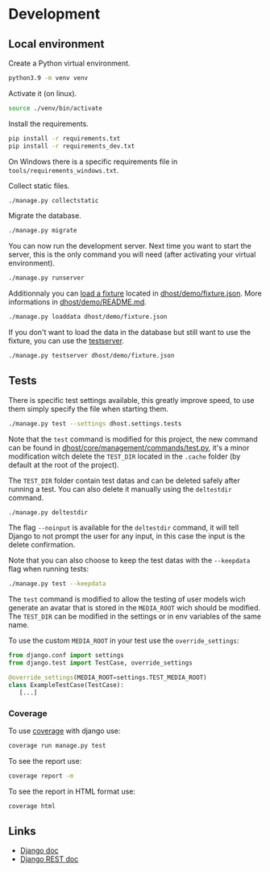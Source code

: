 # Development

## Local environment

Create a Python virtual environment.

```bash
python3.9 -m venv venv
```

Activate it (on linux).

```bash
source ./venv/bin/activate
```

Install the requirements.

```bash
pip install -r requirements.txt
pip install -r requirements_dev.txt
```

On Windows there is a specific requirements file in `tools/requirements_windows.txt`.

Collect static files.

```bash
./manage.py collectstatic
```

Migrate the database.

```bash
./manage.py migrate
```

You can now run the development server. Next time you want to start the server, this is the only command you will need (after activating your virtual environment).

```bash
./manage.py runserver
```

Additionnaly you can [load a fixture](https://docs.djangoproject.com/en/dev/ref/django-admin/#loaddata) located in [dhost/demo/fixture.json](./../dhost/demo/fixture.json). More informations in [dhost/demo/README.md](./../dhost/demo/README.md).

```bash
./manage.py loaddata dhost/demo/fixture.json
```

If you don't want to load the data in the database but still want to use the fixture, you can use the [testserver](https://docs.djangoproject.com/en/dev/ref/django-admin/#testserver).

```bash
./manage.py testserver dhost/demo/fixture.json
```

## Tests

There is specific test settings available, this greatly improve speed, to use them simply specify the file when starting them.

```bash
./manage.py test --settings dhost.settings.tests
```

Note that the `test` command is modified for this project, the new command can be found in [dhost/core/management/commands/test.py](./../dhost/core/management/commands/test.py), it's a minor modification witch delete the `TEST_DIR` located in the `.cache` folder (by default at the root of the project).

The `TEST_DIR` folder contain test datas and can be deleted safely after running a test. You can also delete it manually using the `deltestdir` command.

```bash
./manage.py deltestdir
```

The flag `--noinput` is available for the `deltestdir` command, it will tell Django to not prompt the user for any input, in this case the input is the delete confirmation.

Note that you can also choose to keep the test datas with the `--keepdata` flag when running tests:

```bash
./manage.py test --keepdata
```

The `test` command is modified to allow the testing of user models wich generate an avatar that is stored in the `MEDIA_ROOT` wich should be modified. The `TEST_DIR` can be modified in the settings or in env variables of the same name.

To use the custom `MEDIA_ROOT` in your test use the `override_settings`:

```python
from django.conf import settings
from django.test import TestCase, override_settings

@override_settings(MEDIA_ROOT=settings.TEST_MEDIA_ROOT)
class ExampleTestCase(TestCase):
   [...]
```

### Coverage

To use [coverage](https://coverage.readthedocs.io/en/coverage-5.5/#quick-start) with django use:

```bash
coverage run manage.py test
```

To see the report use:

```bash
coverage report -m
```

To see the report in HTML format use:

```bash
coverage html
```

## Links

* [Django doc](https://docs.djangoproject.com/en/3.2/)
* [Django REST doc](https://www.django-rest-framework.org/)
